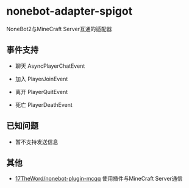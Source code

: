 # nonebot-adapter-spigot
NoneBot2与MineCraft Server互通的适配器

## 事件支持

- 聊天 AsyncPlayerChatEvent

- 加入 PlayerJoinEvent

- 离开 PlayerQuitEvent

- 死亡 PlayerDeathEvent

## 已知问题

- 暂不支持发送信息

## 其他

- [17TheWord/nonebot-plugin-mcqq](https://github.com/17TheWord/nonebot-plugin-mcqq) 使用插件与MineCraft Server通信
